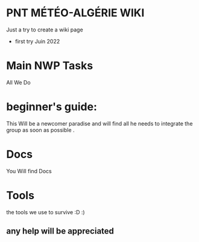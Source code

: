 # PNT MÉTÉO-ALGÉRIE  WIKI 


Just a try to create a wiki page 


- first try Juin 2022 

# Main NWP Tasks

All We Do 

# beginner's guide: 

This Will be a newcomer paradise and will find all he needs to integrate the group as soon as possible . 


# Docs 

You Will find Docs 


# Tools 

the tools we use to survive :D :) 


## any help will be appreciated  

